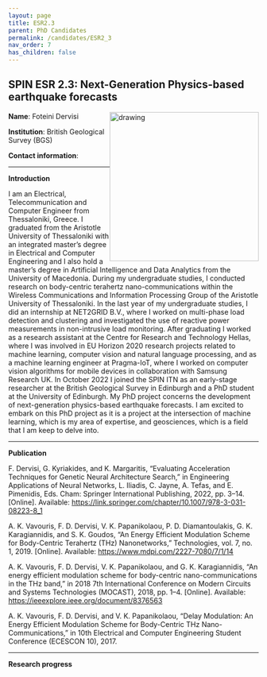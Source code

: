 ```yaml
---
layout: page
title: ESR2.3
parent: PhD Candidates
permalink: /candidates/ESR2_3
nav_order: 7
has_children: false
---
```


## SPIN ESR 2.3: Next-Generation Physics-based earthquake forecasts

__Name__: Foteini Dervisi           <img src="/candidates/files/esr2_3.jpg" alt="drawing" width="300" style="float:right"/>

__Institution__: British Geological Survey (BGS)

__Contact information__: 

---
__Introduction__

I am an Electrical, Telecommunication and Computer Engineer from Thessaloniki, Greece. I graduated from the Aristotle University of Thessaloniki with an integrated master’s degree in Electrical and Computer Engineering and I also hold a master’s degree in Artificial Intelligence and Data Analytics from the University of Macedonia. During my undergraduate studies, I conducted research on body-centric terahertz nano-communications within the Wireless Communications and Information Processing Group of the Aristotle University of Thessaloniki. In the last year of my undergraduate studies, I did an internship at NET2GRID B.V., where I worked on multi-phase load detection and clustering and investigated the use of reactive power measurements in non-intrusive load monitoring. After graduating I worked as a research assistant at the Centre for Research and Technology Hellas, where I was involved in EU Horizon 2020 research projects related to machine learning, computer vision and natural language processing, and as a machine learning engineer at Pragma-IoT, where I worked on computer vision algorithms for mobile devices in collaboration with Samsung Research UK. In October 2022 I joined the SPIN ITN as an early-stage researcher at the British Geological Survey in Edinburgh and a PhD student at the University of Edinburgh. My PhD project concerns the development of next-generation physics-based earthquake forecasts. I am excited to embark on this PhD project as it is a project at the intersection of machine learning, which is my area of expertise, and geosciences, which is a field that I am keep to delve into.

---
__Publication__

F. Dervisi, G. Kyriakides, and K. Margaritis, “Evaluating Acceleration Techniques for Genetic Neural Architecture Search,” in Engineering Applications of Neural Networks, L. Iliadis, C. Jayne, A. Tefas, and E. Pimenidis, Eds. Cham: Springer International Publishing, 2022, pp. 3–14. [Online]. Available: https://link.springer.com/chapter/10.1007/978-3-031-08223-8_1

A. K. Vavouris, F. D. Dervisi, V. K. Papanikolaou, P. D. Diamantoulakis, G. K. Karagiannidis, and S. K. Goudos, “An Energy Efficient Modulation Scheme for Body-Centric Terahertz (THz) Nanonetworks,” Technologies, vol. 7, no. 1, 2019. [Online]. Available: https://www.mdpi.com/2227-7080/7/1/14

A. K. Vavouris, F. D. Dervisi, V. K. Papanikolaou, and G. K. Karagiannidis, “An energy efficient modulation scheme for body-centric nano-communications in the THz band,” in 2018 7th International Conference on Modern Circuits and Systems Technologies (MOCAST), 2018, pp. 1–4. [Online]. Available:
https://ieeexplore.ieee.org/document/8376563

A. K. Vavouris, F. D. Dervisi, and V. K. Papanikolaou, “Delay Modulation: An Energy Efficient Modulation Scheme for Body-Centric THz Nano-Communications,” in 10th Electrical and Computer Engineering Student Conference (ECESCON 10), 2017.

---
__Research progress__







